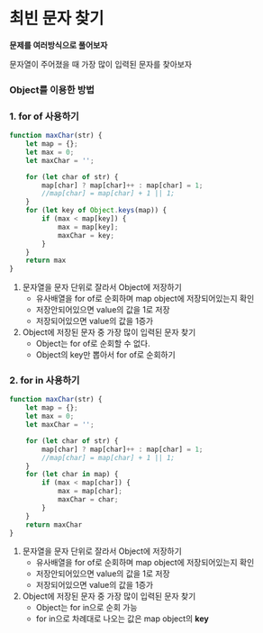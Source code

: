 # 최빈 문자 찾기

**문제를 여러방식으로 풀어보자**

문자열이 주어졌을 때 가장 많이 입력된 문자를 찾아보자

### Object를 이용한 방법

### 1. for of 사용하기

```jsx
function maxChar(str) {
    let map = {};
    let max = 0;
    let maxChar = '';

    for (let char of str) {
        map[char] ? map[char]++ : map[char] = 1;
        //map[char] = map[char] + 1 || 1;
    }
    for (let key of Object.keys(map)) {
        if (max < map[key]) {
            max = map[key];
            maxChar = key;
        }
    }
    return max
}
```

1. 문자열을 문자 단위로 잘라서 Object에 저장하기
    - 유사배열을 for of로 순회하며 map object에 저장되어있는지 확인
    - 저장안되어있으면 value의 값을 1로 저장
    - 저장되어있으면 value의 값을 1증가
2. Object에 저장된 문자 중 가장 많이 입력된 문자 찾기
    - Object는 for of로 순회할 수 없다.
    - Object의 key만 뽑아서 for of로 순회하기

### 2. for in 사용하기

```jsx
function maxChar(str) {
    let map = {};
    let max = 0;
    let maxChar = '';

    for (let char of str) {
        map[char] ? map[char]++ : map[char] = 1;
        //map[char] = map[char] + 1 || 1;
    }
    for (let char in map) {
        if (max < map[char]) {
            max = map[char];
            maxChar = char;
        }
    }
    return maxChar
}
```

1. 문자열을 문자 단위로 잘라서 Object에 저장하기
    - 유사배열을 for of로 순회하며 map object에 저장되어있는지 확인
    - 저장안되어있으면 value의 값을 1로 저장
    - 저장되어있으면 value의 값을 1증가
2. Object에 저장된 문자 중 가장 많이 입력된 문자 찾기
    - Object는 for in으로 순회 가능
    - for in으로 차례대로 나오는 값은 map object의 **key**